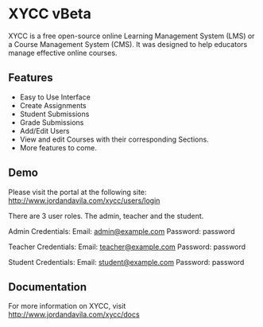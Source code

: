 # XYCC vBeta
XYCC is a free open-source online Learning Management System (LMS) or a Course Management System (CMS). It was designed to help educators manage effective online courses. 

## Features
- Easy to Use Interface
- Create Assignments
- Student Submissions
- Grade Submissions
- Add/Edit Users
- View and edit Courses with their corresponding Sections.
- More features to come.

## Demo
Please visit the portal at the following site: http://www.jordandavila.com/xycc/users/login

There are 3 user roles. The admin, teacher and the student.

Admin Credentials:
Email: admin@example.com
Password: password

Teacher Credentials:
Email: teacher@example.com
Password: password

Student Credentials:
Email: student@example.com
Password: password

## Documentation
For more information on XYCC, visit http://www.jordandavila.com/xycc/docs


